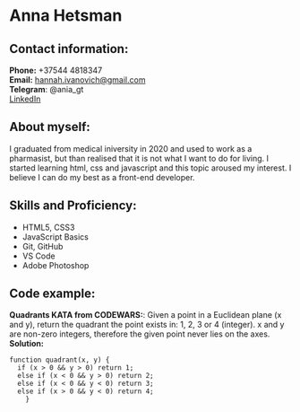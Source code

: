 # Anna Hetsman  
## Contact information:  
**Phone:** +37544 4818347  
**Email:** hannah.ivanovich@gmail.com  
**Telegram**: @ania_gt  
[LinkedIn](https://www.linkedin.com/in/anna-hetsman-b3a441269/)  
## About myself:  
I graduated from medical iniversity in 2020 and used to work as a pharmasist, but than realised that it is not what I want to do for living. I started learning html, css and javascript and this topic aroused my interest. I believe I can do my best as a front-end developer.  
## Skills and Proficiency:  
+ HTML5, CSS3  
+ JavaScript Basics  
+ Git, GitHub  
+  VS Code  
+  Adobe Photoshop  
## Code example:  
**Quadrants KATA from CODEWARS:**: Given a point in a Euclidean plane (x and y), return the quadrant the point exists in: 1, 2, 3 or 4 (integer). x and y are non-zero integers, therefore the given point never lies on the axes.  
**Solution:**
```
function quadrant(x, y) {
  if (x > 0 && y > 0) return 1;
  else if (x < 0 && y > 0) return 2;
  else if (x < 0 && y < 0) return 3;
  else if (x > 0 && y < 0) return 4;
    }
```   
